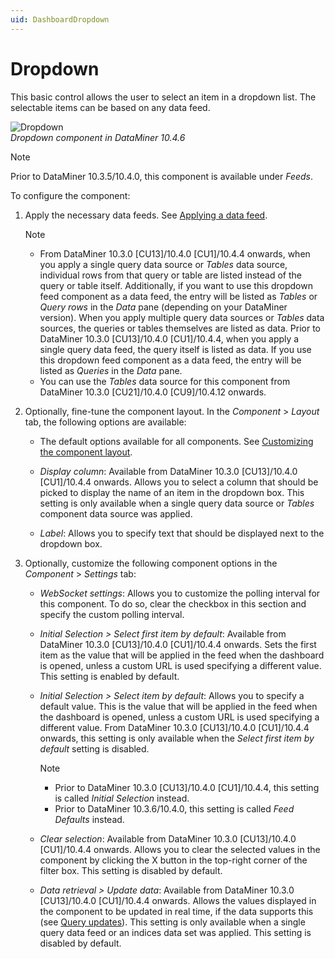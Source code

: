 ```yaml
---
uid: DashboardDropdown
---
```


# Dropdown

This basic control allows the user to select an item in a dropdown list. The selectable items can be based on any data feed.

![Dropdown](~/user-guide/images/Dropdown.png)<br>*Dropdown component in DataMiner 10.4.6*

> [!NOTE]
> Prior to DataMiner 10.3.5/10.4.0<!--  RN 35902 -->, this component is available under *Feeds*.

To configure the component:

1. Apply the necessary data feeds. See [Applying a data feed](xref:Apply_Data_Feed).

   > [!NOTE]
   >
   > - From DataMiner 10.3.0 [CU13]/10.4.0 [CU1]/10.4.4 onwards<!--RN 38811-->, when you apply a single query data source or *Tables* data source, individual rows from that query or table are listed instead of the query or table itself. Additionally, if you want to use this dropdown feed component as a data feed, the entry will be listed as *Tables* or *Query rows* in the *Data* pane (depending on your DataMiner version<!--RN 41075-->). When you apply multiple query data sources or *Tables* data sources, the queries or tables themselves are listed as data. Prior to DataMiner 10.3.0 [CU13]/10.4.0 [CU1]/10.4.4, when you apply a single query data feed, the query itself is listed as data. If you use this dropdown feed component as a data feed, the entry will be listed as *Queries* in the *Data* pane.
   > - You can use the *Tables* data source for this component from DataMiner 10.3.0 [CU21]/10.4.0 [CU9]/10.4.12 onwards.<!--RN 41161-->

1. Optionally, fine-tune the component layout. In the *Component* > *Layout* tab, the following options are available:

   - The default options available for all components. See [Customizing the component layout](xref:Customize_Component_Layout).

   - *Display column*: Available from DataMiner 10.3.0 [CU13]/10.4.0 [CU1]/10.4.4 onwards<!--RN 38811-->. Allows you to select a column that should be picked to display the name of an item in the dropdown box. This setting is only available when a single query data source or *Tables* component data source was applied.

   - *Label*: Allows you to specify text that should be displayed next to the dropdown box.

1. Optionally, customize the following component options in the *Component* > *Settings* tab:

   - *WebSocket settings*: Allows you to customize the polling interval for this component. To do so, clear the checkbox in this section and specify the custom polling interval.

   - *Initial Selection > Select first item by default*: Available from DataMiner 10.3.0 [CU13]/10.4.0 [CU1]/10.4.4 onwards<!--RN 38775-->. Sets the first item as the value that will be applied in the feed when the dashboard is opened, unless a custom URL is used specifying a different value. This setting is enabled by default.

   - *Initial Selection > Select item by default*: Allows you to specify a default value. This is the value that will be applied in the feed when the dashboard is opened, unless a custom URL is used specifying a different value. From DataMiner 10.3.0 [CU13]/10.4.0 [CU1]/10.4.4 onwards<!--RN 38775-->, this setting is only available when the *Select first item by default* setting is disabled.

     > [!NOTE]
     >
     > - Prior to DataMiner 10.3.0 [CU13]/10.4.0 [CU1]/10.4.4<!--RN 38775-->, this setting is called *Initial Selection* instead.
     > - Prior to DataMiner 10.3.6/10.4.0<!--  RN 35984 -->, this setting is called *Feed Defaults* instead.

   - *Clear selection*: Available from DataMiner 10.3.0 [CU13]/10.4.0 [CU1]/10.4.4 onwards<!--RN 38758-->. Allows you to clear the selected values in the component by clicking the X button in the top-right corner of the filter box. This setting is disabled by default.

   - *Data retrieval > Update data*: Available from DataMiner 10.3.0 [CU13]/10.4.0 [CU1]/10.4.4 onwards<!--RN 38811-->. Allows the values displayed in the component to be updated in real time, if the data supports this (see [Query updates](xref:Query_updates)). This setting is only available when a single query data feed or an indices data set was applied. This setting is disabled by default.
